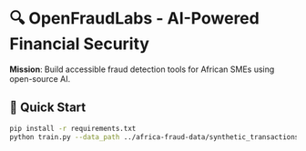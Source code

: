 # 🔍 OpenFraudLabs - AI-Powered Financial Security
**Mission**: Build accessible fraud detection tools for African SMEs using open-source AI.

## 🚀 Quick Start
```bash
pip install -r requirements.txt
python train.py --data_path ../africa-fraud-data/synthetic_transactions.csv
